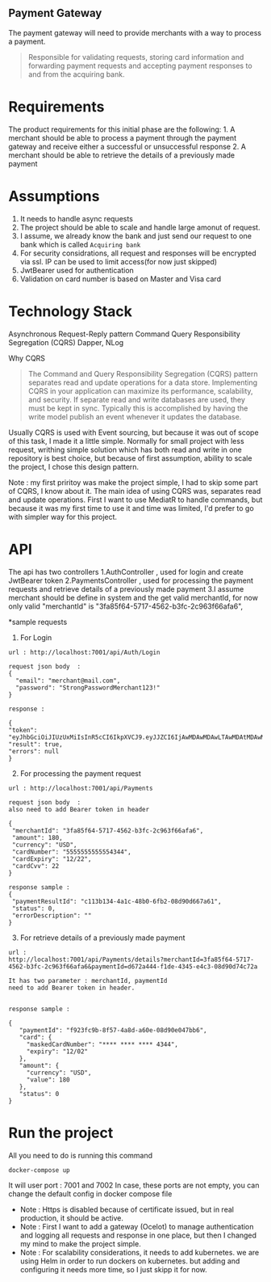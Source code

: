 ## Payment Gateway

The payment gateway will need to provide merchants with a way to process a payment.
  >Responsible for validating requests, storing card information and forwarding payment requests and accepting payment responses to and from the acquiring bank.

# Requirements
  The product requirements for this initial phase are the following:
    1. A merchant should be able to process a payment through the payment gateway and receive either a successful or unsuccessful response
    2. A merchant should be able to retrieve the details of a previously made payment


# Assumptions

  1. It needs to handle async requests 
  2. The project should be able to scale and handle large amonut of request.
  3. I assume, we already know the bank and just send our request to one bank which is called `Acquiring bank`
  4. For security considrations, all request and responses will be encrypted via ssl. IP can be used to limit access(for now just skipped)
  5. JwtBearer used for authentication
  6. Validation on card number is based on Master and Visa card


# Technology Stack

Asynchronous Request-Reply pattern
Command Query Responsibility Segregation (CQRS) 
Dapper, NLog



Why CQRS
  > The Command and Query Responsibility Segregation (CQRS) pattern separates read and update operations for a data store. Implementing CQRS in your application can maximize its performance, scalability, and security. 
  > If separate read and write databases are used, they must be kept in sync. Typically this is accomplished by having the write model publish an event whenever it updates the database. 

Usually CQRS is used with Event sourcing, but because it was out of scope of this task, I made it a little simple. Normally for small project with less request, writhing simple solution which has both read and write in one repository is best choice,  but because of first assumption, ability to scale the project, I chose this design pattern.

Note : my first priritoy was make the project simple, I had to skip some part of CQRS, I know about it. The main idea of using CQRS was, separates read and update operations. First I want to use MediatR to handle commands, but because it was my first time to use it and time was limited, I'd prefer to go with simpler way for this project.

# API
  The api has two controllers
  1.AuthController , used for login and create JwtBearer token
  2.PaymentsController , used for processing the payment requests and retrieve details of a previously made payment
  3.I assume merchant should be define in system and the get valid merchantId, for now only valid "merchantId" is "3fa85f64-5717-4562-b3fc-2c963f66afa6",
  
  *sample requests 
  
  1. For Login
  ```
  url : http://localhost:7001/api/Auth/Login
  
  request json body  :
  {
    "email": "merchant@mail.com",
    "password": "StrongPasswordMerchant123!"
  }
  
  response :
  
  {
  "token": "eyJhbGciOiJIUzUxMiIsInR5cCI6IkpXVCJ9.eyJJZCI6IjAwMDAwMDAwLTAwMDAtMDAwMC0wMDAwLTAwMDAwMDAwMDAwMCIsInN1YiI6Im1lcmNoYW50QG1haWwuY29tIiwiZW1haWwiOiJtZXJjaGFudEBtYWlsLmNvbSIsImp0aSI6IjY4NTc3ODE1LTMyZDYtNGYwMC04ZjFhLWI0YzI3MmJmMGMwOCIsIm5iZiI6MTYxOTk0NTU2OCwiZXhwIjoxNjE5OTY3MTY4LCJpYXQiOjE2MTk5NDU1Njh9.xe2ixGCTDKo3OD8LfHgGb0prRVb_ztHJlWSu4tJToRV7HoxqRueroSM1wf1KT0OnCRMHZQyK59Fm3li2KC9hhg",
  "result": true,
  "errors": null
  }
  ```
  
  2. For processing the payment request
  
   ```
  url : http://localhost:7001/api/Payments
  
  request json body  :
  also need to add Bearer token in header 
  
  {
    "merchantId": "3fa85f64-5717-4562-b3fc-2c963f66afa6",
    "amount": 180,
    "currency": "USD",
	"cardNumber": "5555555555554344",
	"cardExpiry": "12/22",
	"cardCvv": 22
  }
  
  response sample :
  {
    "paymentResultId": "c113b134-4a1c-48b0-6fb2-08d90d667a61",
    "status": 0,
    "errorDescription": ""
  }
  ```  
  
  3. For retrieve details of a previously made payment
  
   ```
  url :
  http://localhost:7001/api/Payments/details?merchantId=3fa85f64-5717-4562-b3fc-2c963f66afa6&paymentId=d672a444-f1de-4345-e4c3-08d90d74c72a
  
  It has two parameter : merchantId, paymentId
  need to add Bearer token in header. 
  
  
  response sample :
  
  {
	  "paymentId": "f923fc9b-8f57-4a8d-a60e-08d90e047bb6",
	  "card": {
		"maskedCardNumber": "**** **** **** 4344",
		"expiry": "12/02"
	  },
	  "amount": {
		"currency": "USD",
		"value": 180
	  },
	  "status": 0
  }
  
  ```  




# Run the project

All you need to do is running this command

```
docker-compose up
```

It will user port : 7001 and 7002
In case, these ports are not empty, you can change the default config in docker compose file



* Note : Https is disabled because of certificate issued, but in real production, it should be active.
* Note : First I want to add a gateway (Ocelot) to manage authentication and logging all requests and response in one place, but then I changed my mind to make the project simple.
* Note : For scalability considerations, it needs to add kubernetes. we are using Helm in order to run dockers on kubernetes. but adding and configuring it needs more time, so I just skipp it for now.

